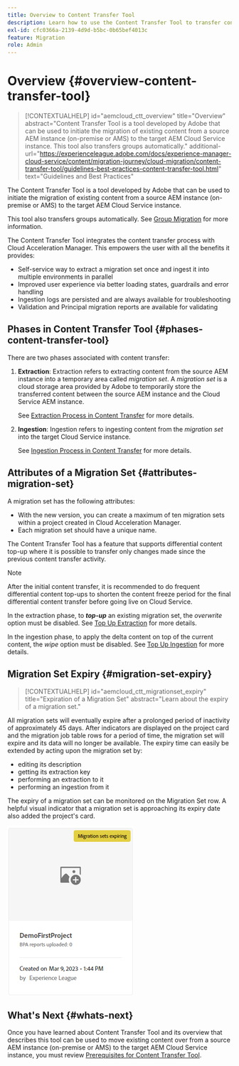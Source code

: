 ```yaml
---
title: Overview to Content Transfer Tool
description: Learn how to use the Content Transfer Tool to transfer content from an on-premise AEM instance to AEM as a Cloud Service
exl-id: cfc0366a-2139-4d9d-b5bc-0b65bef4013c
feature: Migration
role: Admin
---
```


# Overview {#overview-content-transfer-tool}

>[!CONTEXTUALHELP] 
>id="aemcloud_ctt_overview" 
>title="Overview" 
>abstract="Content Transfer Tool is a tool developed by Adobe that can be used to initiate the migration of existing content from a source AEM instance (on-premise or AMS) to the target AEM Cloud Service instance. This tool also transfers groups automatically."
>additional-url="https://experienceleague.adobe.com/docs/experience-manager-cloud-service/content/migration-journey/cloud-migration/content-transfer-tool/guidelines-best-practices-content-transfer-tool.html" text="Guidelines and Best Practices"

The Content Transfer Tool is a tool developed by Adobe that can be used to initiate the migration of existing content from a source AEM instance (on-premise or AMS) to the target AEM Cloud Service instance. 

This tool also transfers groups automatically.  See [Group Migration](/help/journey-migration/content-transfer-tool/using-content-transfer-tool/group-migration.md) for more information.

The Content Transfer Tool integrates the content transfer process with Cloud Acceleration Manager. This empowers the user with all the benefits it provides:

* Self-service way to extract a migration set once and ingest it into multiple environments in parallel
* Improved user experience via better loading states, guardrails and error handling
* Ingestion logs are persisted and are always available for troubleshooting
* Validation and Principal migration reports are available for validating

## Phases in Content Transfer Tool {#phases-content-transfer-tool}

There are two phases associated with content transfer: 

1. **Extraction**:  Extraction refers to extracting content from the source AEM instance into a temporary area called *migration set*. A *migration set* is a cloud storage area provided by Adobe to temporarily store the transferred content between the source AEM instance and the Cloud Service AEM instance. 

   See [Extraction Process in Content Transfer](/help/journey-migration/content-transfer-tool/using-content-transfer-tool/extracting-content.md) for more details.

1. **Ingestion**: Ingestion refers to ingesting content from the *migration set* into the target Cloud Service instance. 

   See [Ingestion Process in Content Transfer](/help/journey-migration/content-transfer-tool/using-content-transfer-tool/ingesting-content.md) for more details.

## Attributes of a Migration Set {#attributes-migration-set}
 
A migration set has the following attributes:

* With the new version, you can create a maximum of ten migration sets within a project created in Cloud Acceleration Manager.
* Each migration set should have a unique name. 

The Content Transfer Tool has a feature that supports differential content top-up where it is possible to transfer only changes made since the previous content transfer activity. 

>[!NOTE]
>After the initial content transfer, it is recommended to do frequent differential content top-ups to shorten the content freeze period for the final differential content transfer before going live on Cloud Service. 

In the extraction phase, to ***top-up*** an existing migration set, the *overwrite* option must be disabled. See [Top Up Extraction](/help/journey-migration/content-transfer-tool/using-content-transfer-tool/extracting-content.md#top-up-extraction-process) for more details.

In the ingestion phase, to apply the delta content on top of the current content, the *wipe* option must be disabled. See [Top Up Ingestion](/help/journey-migration/content-transfer-tool/using-content-transfer-tool/ingesting-content.md#top-up-ingestion-process) for more details.

## Migration Set Expiry {#migration-set-expiry}

>[!CONTEXTUALHELP]
>id="aemcloud_ctt_migrationset_expiry"
>title="Expiration of a Migration Set"
>abstract="Learn about the expiry of a migration set."

All migration sets will eventually expire after a prolonged period of inactivity of approximately 45 days. After indicators are displayed on the project card and the migration job table rows for a period of time, the migration set will expire and its data will no longer be available. The expiry time can easily be extended by acting upon the migration set by:

* editing its description
* getting its extraction key
* performing an extraction to it
* performing an ingestion from it

The expiry of a migration set can be monitored on the Migration Set row. A helpful visual indicator that a migration set is approaching its expiry date also added the project's card.

![image](/help/journey-migration/content-transfer-tool/assets-ctt/cttcam29.png)

## What's Next {#whats-next}

Once you have learned about Content Transfer Tool and its overview that describes this tool can be used to move existing content over from a source AEM instance (on-premise or AMS) to the target AEM Cloud Service instance, you must review [Prerequisites for Content Transfer Tool](/help/journey-migration/content-transfer-tool/using-content-transfer-tool/prerequisites-content-transfer-tool.md).
